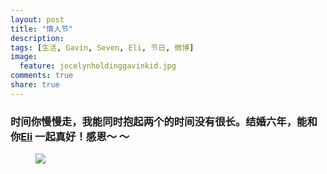 ```yaml
---
layout: post
title: "情人节"
description: 
tags: [生活, Gavin, Seven, Eli, 节日, 微博]
image:
  feature: jocelynholdinggavinkid.jpg
comments: true
share: true
---
```


### 时间你慢慢走，我能同时抱起两个的时间没有很长。结婚六年，能和你[Eli](http://quxiaofeng.me) 一起真好！感恩〜 〜 ###


<figure>
  <a  href="{{ site.url }}/images/2014-02-14.jpg">
  <img src="{{ site.url }}/images/2014-02-14.jpg">
  </a>
</figure>

